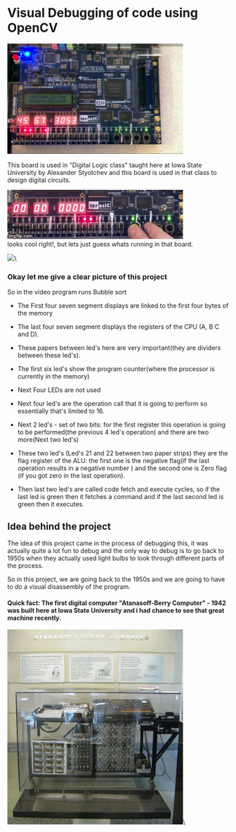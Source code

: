 # Visual Debugging of code using OpenCV

<img src="/images/board_digitalLogic_circuits.png" width="400" />

This board is used in "Digital Logic class" taught here at Iowa State University by Alexander Styotchev and this board is used in that class to design digital circuits.

<img src="/images/2wgbf9.gif" width="400" />\
looks cool right!, but lets just guess whats running in that board.

<img src="https://media.giphy.com/media/yugSj8GSC0wXm/giphy.gif" width="200" />\

### Okay let me give a clear picture of this project

So in the video program runs Bubble sort
* The First four seven segment displays are linked to the first four bytes of the memory
* The last four seven segment displays the registers of the CPU (A, B C and D).

* These papers between led's here are very important(they are dividers between these led's).

* The first six led's show the program counter(where the processor is currently in the memory)
* Next Four LEDs are not used
* Next four led's are the operation call that it is going to perform so essentially that's limited to 16.
* Next 2 led's - set of two bits: for the first register this operation is going to be performed(the previous 4 led's operation) and there are two more(Next two led's)
* These two led's (Led's 21 and 22 between two paper strips) they are the flag register of the ALU: the first one is the negative flag(if the last operation results in a negative number ) and the second one is Zero flag (if you got zero in the last operation).
* Then last two led's are called code fetch and execute cycles, so if the last led is green then it fetches a command and if the last second led is green then it executes.

## Idea behind the project

The idea of this project came in the process of debugging this, it was actually quite a lot fun to debug and the only way to debug is to go back to 1950s when they actually used light bulbs to look through different parts of the process.

 So in this project, we are going back to the 1950s and we are going to have to do a visual disassembly of the program.
 
#### Quick fact: The first digital computer "Atanasoff-Berry Computer" - 1942 was built here at Iowa State University and i had chance to see that great machine recently.
<img src="/images/Atanasoff-Berry_Computer_at_Durhum_Center.jpg" width="400" />\
